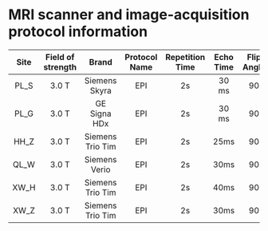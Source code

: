 MRI scanner and image-acquisition protocol information
=========================================================

|Site|Field of strength|Brand|Protocol Name|Repetition Time|Echo Time|Flip Angle|Field of View|matrix|Slice number / Thickness(gap)|Scan duration|
|:--:|:---:|:-----------:|:-:|:-:|:---:|:--:|:-------:|:-----:|:---------:|:----:|
|PL_S|3.0 T|Siemens Skyra|EPI|2s|30 ms|90|220×220|64×64|36 / 3 (0.9)|8min|
|PL_G|3.0 T|GE  Signa HDx|EPI|2s|30 ms|90|220×220|64×64|30 / 3 (1)|6min40s|
|HH_Z|3.0 T|Siemens Trio Tim|EPI|2s|25ms|90|240×240|64×64|30 /3 (1)|6min|
|QL_W|3.0 T|Siemens Verio|EPI|2s|30ms|90|220×220|64×64|36 / 3 (0.99)|6min|
|XW_H|3.0 T|Siemens Trio Tim|EPI|2s|40ms|90|256×256|64×64|28 / 4 (1)|7min58s|
|XW_Z|3.0 T|Siemens Trio Tim|EPI|2s|30ms|90|220×220|64×64|32 / 3 (0.99)|6min|
